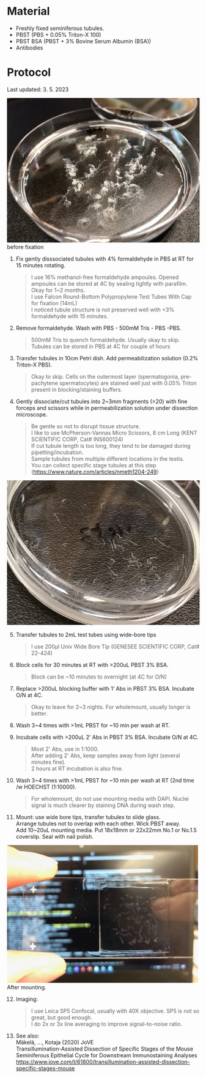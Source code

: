 # Material 
- Freshly fixed seminiferous tubules. 
- PBST (PBS + 0.05% Triton-X 100)
- PBST BSA (PBST + 3% Bovine Serum Albumin (BSA))
- Antibodies
 
# Protocol 

Last updated: 3. 5. 2023

![Tubules before fixation](https://github.com/jongminkmg/Storage/blob/main/Pre-fix_tubules.jpg?raw=true "Tubules before fixation")
<br> before fixation

1. Fix gently disssociated tubules with 4% formaldehyde in PBS at RT for 15 minutes rotating. 
    > I use 16% methanol-free formaldehyde ampoules. Opened ampoules can be stored at 4C by sealing tightly with parafilm. Okay for 1~2 months.<br>
    > I use Falcon Round-Bottom Polypropylene Test Tubes With Cap for fixation (14mL) <br>
    > I noticed tubule structure is not preserved well with <3% formaldehyde with 15 minutes. 

2. Remove formaldehyde. Wash with PBS - 500mM Tris - PBS -PBS.
    > 500mM Tris to quench formaldehyde. Usually okay to skip. <br>
    > Tubules can be stored in PBS at 4C for couple of hours

3. Transfer tubules in 10cm Petri dish. Add permeabilization solution (0.2% Triton-X PBS).
    > Okay to skip. Cells on the outermost layer (spermatogonia, pre-pachytene spermatocytes) are stained well just with 0.05% Triton present in blocking/staining buffers. 

4. Gently dissociate/cut tubules into 2~3mm fragments (>20) with fine forceps and scissors while in permeabilization solution under dissection microscope. 
    > Be gentle so not to disrupt tissue structure. <br>
    > I like to use McPherson-Vannas Micro Scissors, 8 cm Long (KENT SCIENTIFIC CORP, Cat# INS600124) <br>
    > If cut tubule length is too long, they tend to be damaged during pipetting/incubation. <br>
    > Sample tubules from multiple different locations in the testis. <br>
    > You can collect specific stage tubules at this step (https://www.nature.com/articles/nmeth1204-249)

![Tubules after cutting](https://github.com/jongminkmg/Storage/blob/main/Cut-tubules.jpg?raw=true "Tubules after cutting")
    
5. Transfer tubules to 2mL test tubes using wide-bore tips
    > I use 200µl Univ Wide Bore Tip (GENESEE SCIENTIFIC CORP, Cat# 22-424)

6. Block cells for 30 minutes at RT with >200uL PBST 3% BSA. 
    > Block can be ~10 minutes to overnight (at 4C for O/N)

7. Replace >200uL blocking buffer with 1’ Abs in PBST 3% BSA. Incubate O/N at 4C.
    > Okay to leave for 2~3 nights. For wholemount, usually longer is better.

8. Wash 3~4 times with >1mL PBST for ~10 min per wash at RT.

9. Incubate cells with >200uL 2’ Abs in PBST 3% BSA. Incubate O/N at 4C.
   > Most 2' Abs, use in 1:1000.<br>
   > After adding 2' Abs, keep samples away from light (several minutes fine).<br>
   > 2 hours at RT incubation is also fine. 

10. Wash 3~4 times with >1mL PBST for ~10 min per wash at RT (2nd time /w HOECHST (1:10000).
    > For wholemount, do not use mounting media with DAPI. Nuclei signal is much clearer by staining DNA during wash step. 

11. Mount: use wide bore tips, transfer tubules to slide glass.<br> Arrange tubules not to overlap with each other. Wick PBST away. 
<br> Add 10~20uL mounting media. Put 18x18mm or 22x22mm No.1 or No.1.5 coverslip. Seal with nail polish. 

![Tubules after mounting](https://github.com/jongminkmg/Storage/blob/main/Mounted.jpg?raw=true "Tubules after mounting")
<br> After mounting.

12. Imaging:<br>
    > I use Leica SP5 Confocal, usually with 40X objective. SP5 is not so great, but good enough. <br>
    > I do 2x or 3x line averaging to improve signal-to-noise ratio. <br>

13. See also:<br>
Mäkelä, ..., Kotaja (2020) JoVE<br> 
Transillumination-Assisted Dissection of Specific Stages of the Mouse Seminiferous Epithelial Cycle for Downstream Immunostaining Analyses<br>
https://www.jove.com/t/61800/transillumination-assisted-dissection-specific-stages-mouse

